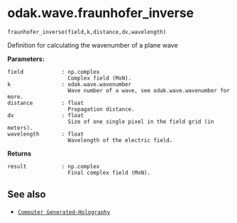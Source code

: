 # odak.wave.fraunhofer_inverse

`fraunhofer_inverse(field,k,distance,dx,wavelength)`

Definition for calculating the wavenumber of a plane wave
 
**Parameters:**

    field            : np.complex
                       Complex field (MxN).
    k                : odak.wave.wavenumber
                       Wave number of a wave, see odak.wave.wavenumber for more.
    distance         : float
                       Propagation distance.
    dx               : float
                       Size of one single pixel in the field grid (in meters).
    wavelength       : float
                       Wavelength of the electric field.
                       
**Returns**

    result           : np.complex
                       Final complex field (MxN).

## See also

* [`Computer Generated-Holography`](../../cgh.md)
